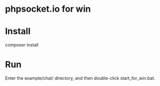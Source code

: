 # phpsocket.io for win

# Install

composer install


# Run

Enter the example/chat/ directory, and then double-click start_for_win.bat.
